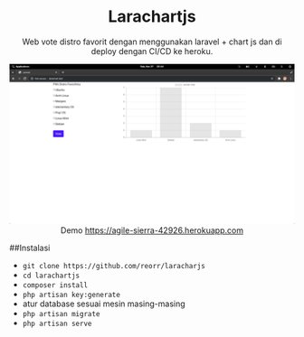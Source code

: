 <div align="center">
	<h1>Larachartjs</h1>
	<p>Web vote distro favorit dengan menggunakan laravel + chart js dan di deploy dengan CI/CD ke heroku.</p>
	<img src="screenshot.png">
	Demo <a href="https://agile-sierra-42926.herokuapp.com">https://agile-sierra-42926.herokuapp.com</a>
</div>
</p>

##Instalasi
- `git clone https://github.com/reorr/laracharjs`
- `cd larachartjs`
- `composer install`
- `php artisan key:generate`
- atur database sesuai mesin masing-masing
- `php artisan migrate`
- `php artisan serve`
